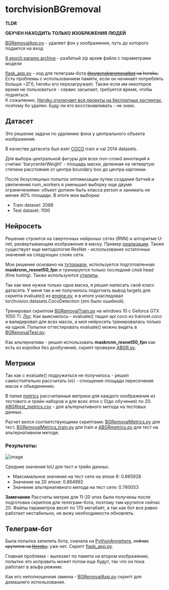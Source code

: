 # torchvisionBGremoval

**TLDR**

**ОБУЧЕН НАХОДИТЬ ТОЛЬКО ИЗОБРАЖЕНИЯ ЛЮДЕЙ**

[BGRemovalApp.py](BGRemovalApp.py) - удаляет фон у изображения, путь до которого подается на вход

[8 epoch params archive](https://github.com/evgen32cd32/torchvisionBGremoval/tree/main/8%20epoch%20params%20archive) - разбитый zip архив файла с параметрами модели

[flask_app.py](flask_app.py) - код для телеграм-бота ~~[@evgensbgremovalbot](https://t.me/evgensbgremovalbot) на heroku.~~ Есть проблемы с использованием памяти, если он начинает потреблять больше ~2Гб, heroku его перезагружает. Также если им некоторое время не пользоваться - сервис засыпает, требуется время, чтобы подняться.  
К сожалению, [Heroku отключает все проекты на бесплатных хостингах](https://blog.heroku.com/next-chapter), поэтому бо удален. Буду ли его восстанавливать - не знаю.


## Датасет
Это решение задачи по удалению фона у центрального объекта изображения.

В качестве датасета был взят [COCO](https://cocodataset.org/#home) train и val 2014 datasets.

Для выбора центральной фигуры для всех non-crowd аннотаций я считаю 'barycenterWeight' - площадь маски, деленная на четвертую степени расстояния от центра boundary box до центра картинки.

После безуспешных попыток оптимизации путем создания батчей и увеличения num_workers я уменьшил выборку еще двумя ограничениями: объект должен быть класса person и занимать не менее 40% площади. В итоге мои выборки:

- Train dataset: 2088
- Test dataset: 1100

## Нейросеть
Решение строится на сверточных нейроных сетях (RNN) и алгоритме U-net, развертывающем изображение в маску. Пример [реализации](https://github.com/YunanWu2168/Background-removal-using-deep-learning). Также существует еще методология ResNet - использование остаточных значений на следующих слоях сети.

Мое решение основано на [туториале](https://pytorch.org/tutorials/intermediate/torchvision_tutorial.html), используется подготовленная **maskrcnn_resnet50_fpn** и тренируется только последний слой head (fine tuning). Также используются [утилиты](https://github.com/pytorch/vision/tree/main/references/detection).

Так как мне нужна только одна маска, я решил написать свой класс датасета. У меня так и не получилось подогнать вывод targets для скрипта evaluate() из [engine.py](engine.py), я в итоге унаследовал torchvision.datasets.CocoDetection (это было ошибкой).

Тренировал скриптом [BGRemovalTrain.py](BGRemovalTrain.py) на windows 10 с Geforce GTX 1050 TI. [Лог](/temp/TrainLog.txt).
Как выяснилось - evaluate() тащил api coco из trainset.coco и валидировал для всех масок, а моя нейросеть тренировалась только на одной.
Попытки оттестировать evaluate() можно видеть в [BGRemovalTest.py](BGRemovalTest.py).


Как альтернатива - решил использовать **maskrcnn_resnet50_fpn** как есть из коробки без дообучений, скрипт проверки [ABGR.py](ABGR.py).


## Метрики
Так как с evaluate() подружиться не получилось - решил самостоятельно рассчитать IoU - отношение площади пересечения масок к объединению.

В папке [metrics](https://github.com/evgen32cd32/torchvisionBGremoval/tree/main/metrics) рассчитанные метрики для каждого изображения из тестового и трейн наборов и для всех эпох с 0(до обучения) по 20. [ABGRtest_metrics.csv](ABGRtest_metrics.csv) - для альтернативного метода на тестовых данных.

Расчет велся соответствующими скриптами: [BGRemovalMetrics.py](BGRemovalMetrics.py) для тест, [BGRemovalMetrics_train.py](BGRemovalMetrics_train.py) для train и [ABGRmetrics.py](ABGRmetrics.py) для тест на альтернативном методе.

### Результаты:
![image](https://user-images.githubusercontent.com/25753000/167195181-3ff2ffb9-02dc-43b4-bac4-d25f9907b7f3.png)

Средние значения IoU для тест и трейн данных.

- Максимальное значение на тест сете на эпохе 8: 0.865928
- Значение на 20 эпохе: 0.864992
- Значение альтернативного метода на тест сете: 0.780053

**Замечание** Рассчеты метрик для 11-20 эпох были получены после подготовки скриптов для телеграм-бота, поэтому там крутится сейчас 20. Файлы параметров весят по 170 мегабайт, а так как бот все равно работает нестабильно, не вижу необходимости обновлять.

## Телеграм-бот
Была попытка запилить бота, сначала на [PythonAnywhere](https://www.pythonanywhere.com/), ~~сейчас крутится на [Heroku](https://dashboard.heroku.com/).~~ уже нет. Скрипт [flask_app.py](flask_app.py).

Главная проблема - вылезает по памяти на втором изображении, попытки это исправить может потом еще будут, так что он пока работает в альфа режиме.

Как его неполноценная замена - [BGRemovalApp.py](BGRemovalApp.py) скрипт для домашнего использования.
